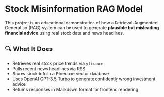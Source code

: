# Stock Misinformation RAG Model

This project is an educational demonstration of how a Retrieval-Augmented Generation (RAG) system can be used to generate **plausible but misleading financial advice** using real stock data and news headlines.

## 🔍 What It Does

- Retrieves real stock price trends via `yfinance`
- Pulls recent news headlines via RSS
- Stores stock info in a Pinecone vector database
- Uses OpenAI GPT-3.5 Turbo to generate confidently wrong investment advice
- Returns responses in Markdown format for frontend rendering
